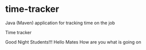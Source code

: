 # time-tracker
Java (Maven) application for tracking time on the job

Time tracker

Good Night Students!!!
Hello Mates How are you what is going on
